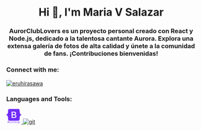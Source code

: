<h1 align="center">Hi 👋, I'm Maria V Salazar</h1>
<h3 align="center">AurorClubLovers es un proyecto personal creado con React y Node.js, dedicado a la talentosa cantante Aurora. Explora una extensa galería de fotos de alta calidad y únete a la comunidad de fans. ¡Contribuciones bienvenidas!</h3>

<h3 align="left">Connect with me:</h3>
<p align="left">
<a href="https://instagram.com/eruhirasawa" target="blank"><img align="center" src="https://raw.githubusercontent.com/rahuldkjain/github-profile-readme-generator/master/src/images/icons/Social/instagram.svg" alt="eruhirasawa" height="30" width="40" /></a>
</p>

<h3 align="left">Languages and Tools:</h3>
<p align="left"> <a href="https://getbootstrap.com" target="_blank" rel="noreferrer"> <img src="https://raw.githubusercontent.com/devicons/devicon/master/icons/bootstrap/bootstrap-plain-wordmark.svg" alt="bootstrap" width="40" height="40"/> </a> <a href="https://git-scm.com/" target="_blank" rel="noreferrer"> <img src="https://www.vectorlogo.zone/logos/git-scm/git-scm-icon.svg" alt="git" width="40" height="40"/> </a> </p>